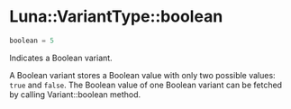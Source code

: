 # Luna::VariantType::boolean

```c++
boolean = 5
```

Indicates a Boolean variant. 

A Boolean variant stores a Boolean value with only two possible values: `true` and `false`. The Boolean value of one Boolean variant can be fetched by calling Variant::boolean method. 

